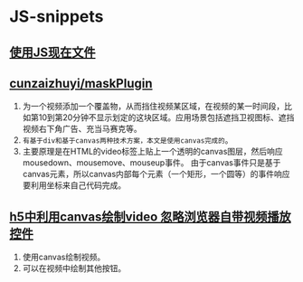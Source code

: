 # JS-snippets


## [使用JS现在文件](https://www.hacksparrow.com/using-node-js-to-download-files.html)

## [cunzaizhuyi/maskPlugin](https://github.com/cunzaizhuyi/maskPlugin)

1. 为一个视频添加一个覆盖物，从而挡住视频某区域，在视频的某一时间段，比如第10到第20分钟不显示划定的这块区域。应用场景包括遮挡卫视图标、遮挡视频右下角广告、充当马赛克等。
2. `有基于div和基于canvas两种技术方案，本文是使用canvas完成的`。
3. 主要原理是在HTML的video标签上贴上一个透明的canvas图层，然后响应mousedown、mousemove、mouseup事件。 由于canvas事件只是基于canvas元素，所以canvas内部每个元素（一个矩形，一个圆等）的事件响应要利用坐标来自己代码完成。

## [h5中利用canvas绘制video 忽略浏览器自带视频播放控件](https://www.jianshu.com/p/e5dfc486ecc6)

1. 使用canvas绘制视频。
2. 可以在视频中绘制其他按钮。
